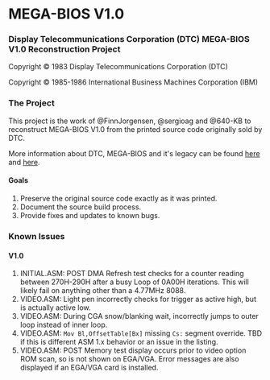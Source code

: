# MEGA-BIOS V1.0

### Display Telecommunications Corporation (DTC) MEGA-BIOS V1.0 Reconstruction Project

Copyright &copy; 1983 Display Telecommunications Corporation (DTC)

Copyright &copy; 1985-1986 International Business Machines Corporation (IBM)

### The Project

This project is the work of @FinnJorgensen, @sergioag and @640-KB to reconstruct MEGA-BIOS V1.0 from the printed source code originally sold by DTC.

More information about DTC, MEGA-BIOS and it's legacy can be found [here](https://forum.vcfed.org/index.php?threads/display-telecommunications-corporation-megaboard.63853/) and [here](https://forum.vcfed.org/index.php?threads/anonymous-has-been-found.1246341/).

#### Goals

1. Preserve the original source code exactly as it was printed.
2. Document the source build process.
3. Provide fixes and updates to known bugs.

### Known Issues

#### V1.0
1. INITIAL.ASM: POST DMA Refresh test checks for a counter reading between 270H-290H after a busy Loop of 0A00H iterations. This will likely fail on anything other than a 4.77MHz 8088.
2. VIDEO.ASM: Light pen incorrectly checks for trigger as active high, but is actually active low.
3. VIDEO.ASM: During CGA snow/blanking wait, incorrectly jumps to outer loop instead of inner loop.
4. VIDEO.ASM: `Mov Bl,OffsetTable[Bx]` missing `Cs:` segment override. TBD if this is different ASM 1.x behavior or an issue in the listing.
5. VIDEO.ASM: POST Memory test display occurs prior to video option ROM scan, so is not shown on EGA/VGA. Error messages are also displayed if an EGA/VGA card is installed.
